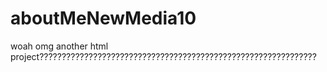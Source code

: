 # aboutMeNewMedia10
woah omg another html project??????????????????????????????????????????????????????????????
